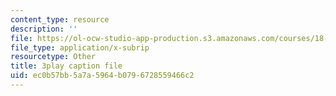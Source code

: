 ```yaml
---
content_type: resource
description: ''
file: https://ol-ocw-studio-app-production.s3.amazonaws.com/courses/18-01sc-single-variable-calculus-fall-2010/ec0b57bb5a7a5964b0796728559466c2_TpWQlKHPyJ4.vtt
file_type: application/x-subrip
resourcetype: Other
title: 3play caption file
uid: ec0b57bb-5a7a-5964-b079-6728559466c2
---
```

